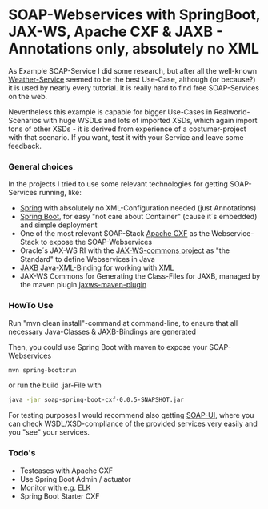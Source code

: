 # SOAP-Webservices with SpringBoot, JAX-WS, Apache CXF &amp; JAXB - Annotations only, absolutely no XML

As Example SOAP-Service I did some research, but after all the well-known [Weather-Service] seemed to be the best Use-Case, although (or because?) it is used by nearly every tutorial. It is really hard to find free SOAP-Services on the web.

Nevertheless this example is capable for bigger Use-Cases in Realworld-Scenarios with huge WSDLs and lots of imported XSDs, which again import tons of other XSDs - it is derived from experience of a costumer-project with that scenario. If you want, test it with your Service and leave some feedback.

### General choices

In the projects I tried to use some relevant technologies for getting SOAP-Services running, like:
* [Spring] with absolutely no XML-Configuration needed (just Annotations)
* [Spring Boot], for easy "not care about Container" (cause it´s embedded) and simple deployment
* One of the most relevant SOAP-Stack [Apache CXF] as the Webservice-Stack to expose the SOAP-Webservices
* Oracle´s JAX-WS RI with the [JAX-WS-commons project] as "the Standard" to define Webservices in Java
* [JAXB Java-XML-Binding] for working with XML
* JAX-WS Commons for Generating the Class-Files for JAXB, managed by the maven plugin [jaxws-maven-plugin]

### HowTo Use

Run "mvn clean install"-command at command-line, to ensure that all necessary Java-Classes & JAXB-Bindings are generated

Then, you could use Spring Boot with maven to expose your SOAP-Webservices
```sh
mvn spring-boot:run
```
or run the build .jar-File with
```sh
java -jar soap-spring-boot-cxf-0.0.5-SNAPSHOT.jar
```

For testing purposes I would recommend also getting [SOAP-UI], where you can check WSDL/XSD-compliance of the provided services very easily and you "see" your services.


### Todo's
* Testcases with Apache CXF
* Use Spring Boot Admin / actuator 
* Monitor with e.g. ELK
* Spring Boot Starter CXF

[Spring]:https://spring.io
[Spring Boot]:http://projects.spring.io/spring-boot/
[Spring WS]:http://projects.spring.io/spring-ws/
[Apache CXF]:http://cxf.apache.org/
[JAXB Java-XML-Binding]:http://en.wikipedia.org/wiki/Java_Architecture_for_XML_Binding
[SOAP-UI]:http://www.soapui.org/
[jaxws-maven-plugin]:https://jax-ws-commons.java.net/jaxws-maven-plugin/
[JAX-WS-commons project]:https://jax-ws-commons.java.net/spring/
[Weather-Service]:http://wsf.cdyne.com/WeatherWS/Weather.asmx